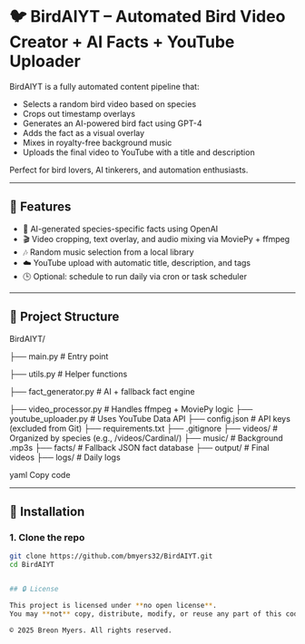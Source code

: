 # 🐦 BirdAIYT – Automated Bird Video Creator + AI Facts + YouTube Uploader

BirdAIYT is a fully automated content pipeline that:
- Selects a random bird video based on species
- Crops out timestamp overlays
- Generates an AI-powered bird fact using GPT-4
- Adds the fact as a visual overlay
- Mixes in royalty-free background music
- Uploads the final video to YouTube with a title and description

Perfect for bird lovers, AI tinkerers, and automation enthusiasts.

---

## 🚀 Features

- 🧠 AI-generated species-specific facts using OpenAI
- 🎬 Video cropping, text overlay, and audio mixing via MoviePy + ffmpeg
- 🎶 Random music selection from a local library
- ☁️ YouTube upload with automatic title, description, and tags
- 🕒 Optional: schedule to run daily via cron or task scheduler

---

## 📁 Project Structure
BirdAIYT/

├── main.py # Entry point

├── utils.py # Helper functions

├── fact_generator.py # AI + fallback fact engine

├── video_processor.py # Handles ffmpeg + MoviePy logic
├── youtube_uploader.py # Uses YouTube Data API
├── config.json # API keys (excluded from Git)
├── requirements.txt
├── .gitignore
├── videos/ # Organized by species (e.g., /videos/Cardinal/)
├── music/ # Background .mp3s
├── facts/ # Fallback JSON fact database
├── output/ # Final videos
├── logs/ # Daily logs

yaml
Copy code

---

## 🔧 Installation

### 1. Clone the repo

```bash
git clone https://github.com/bmyers32/BirdAIYT.git
cd BirdAIYT


## 🔒 License

This project is licensed under **no open license**.  
You may **not** copy, distribute, modify, or reuse any part of this codebase without explicit written permission from the author.

© 2025 Breon Myers. All rights reserved.
